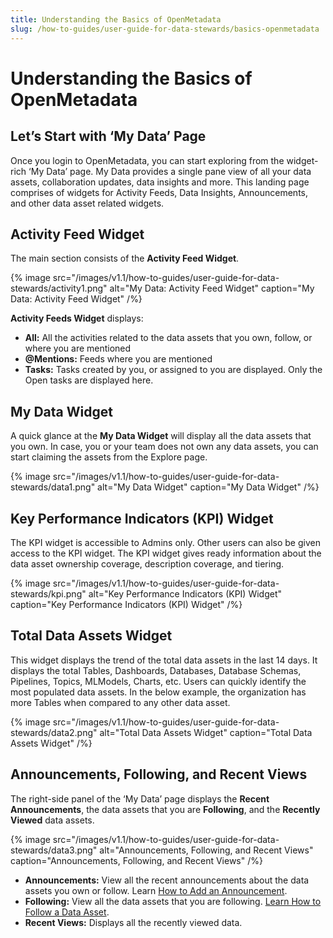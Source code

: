 ```yaml
---
title: Understanding the Basics of OpenMetadata
slug: /how-to-guides/user-guide-for-data-stewards/basics-openmetadata
---
```


# Understanding the Basics of OpenMetadata

## Let’s Start with ‘My Data’ Page

Once you login to OpenMetadata, you can start exploring from the widget-rich ‘My Data’ page. My Data provides a single pane view of all your data assets, collaboration updates, data insights and more. This landing page comprises of widgets for Activity Feeds, Data Insights, Announcements, and other data asset related widgets.

## Activity Feed Widget

The main section consists of the **Activity Feed Widget**.

{% image
src="/images/v1.1/how-to-guides/user-guide-for-data-stewards/activity1.png"
alt="My Data: Activity Feed Widget"
caption="My Data: Activity Feed Widget"
/%}

**Activity Feeds Widget** displays:
- **All:** All the activities related to the data assets that you own, follow, or where you are mentioned
- **@Mentions:** Feeds where you are mentioned
- **Tasks:** Tasks created by you, or assigned to you are displayed. Only the Open tasks are displayed here.

## My Data Widget

A quick glance at the **My Data Widget** will display all the data assets that you own. In case, you or your team does not own any data assets, you can start claiming the assets from the Explore page.

{% image
src="/images/v1.1/how-to-guides/user-guide-for-data-stewards/data1.png"
alt="My Data Widget"
caption="My Data Widget"
/%}

## Key Performance Indicators (KPI) Widget

The KPI widget is accessible to Admins only. Other users can also be given access to the KPI widget. The KPI widget gives ready information about the data asset ownership coverage, description coverage, and tiering.

{% image
src="/images/v1.1/how-to-guides/user-guide-for-data-stewards/kpi.png"
alt="Key Performance Indicators (KPI) Widget"
caption="Key Performance Indicators (KPI) Widget"
/%}

## Total Data Assets Widget

This widget displays the trend of the total data assets in the last 14 days. It displays the total Tables, Dashboards, Databases, Database Schemas, Pipelines, Topics, MLModels, Charts, etc. Users can quickly identify the most populated data assets. In the below example, the organization has more Tables when compared to any other data asset.

{% image
src="/images/v1.1/how-to-guides/user-guide-for-data-stewards/data2.png"
alt="Total Data Assets Widget"
caption="Total Data Assets Widget"
/%}

## Announcements, Following, and Recent Views

The right-side panel of the ‘My Data’ page displays the **Recent Announcements**, the data assets that you are **Following**, and the **Recently Viewed** data assets.

{% image
src="/images/v1.1/how-to-guides/user-guide-for-data-stewards/data3.png"
alt="Announcements, Following, and Recent Views"
caption="Announcements, Following, and Recent Views"
/%}

- **Announcements:** View all the recent announcements about the data assets you own or follow. Learn [How to Add an Announcement](/how-to-guides/user-guide-for-data-stewards/overview-data-assets/add-announcement).
- **Following:** View all the data assets that you are following. [Learn How to Follow a Data Asset](/how-to-guides/user-guide-for-data-stewards/overview-data-assets/follow-data-asset).
- **Recent Views:** Displays all the recently viewed data.